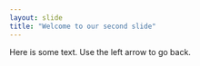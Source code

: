 ```yaml
--- 
layout: slide 
title: "Welcome to our second slide" 
--- 
```


Here is some text. 
Use the left arrow to go back. 
